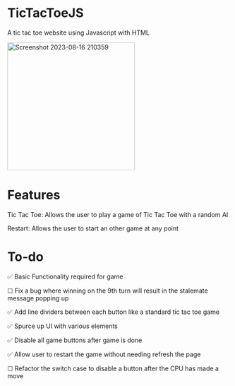 # TicTacToeJS
A tic tac toe website using Javascript with HTML

<img width="289" alt="Screenshot 2023-08-16 210359" src="https://github.com/JorgeAgue/TicTacToeJS/assets/98124296/6e4c4244-5627-43cd-bd3a-f3833c22bdc7">

# Features
Tic Tac Toe: Allows the user to play a game of Tic Tac Toe with a random AI

Restart: Allows the user to start an other game at any point

# To-do
✅ Basic Functionality required for game

☐ Fix a bug where winning on the 9th turn will result in the stalemate message popping up

✅ Add line dividers between each button like a standard tic tac toe game

✅ Spurce up UI with various elements

✅ Disable all game buttons after game is done

✅ Allow user to restart the game without needing refresh the page

☐ Refactor the switch case to disable a button after the CPU has made a move
